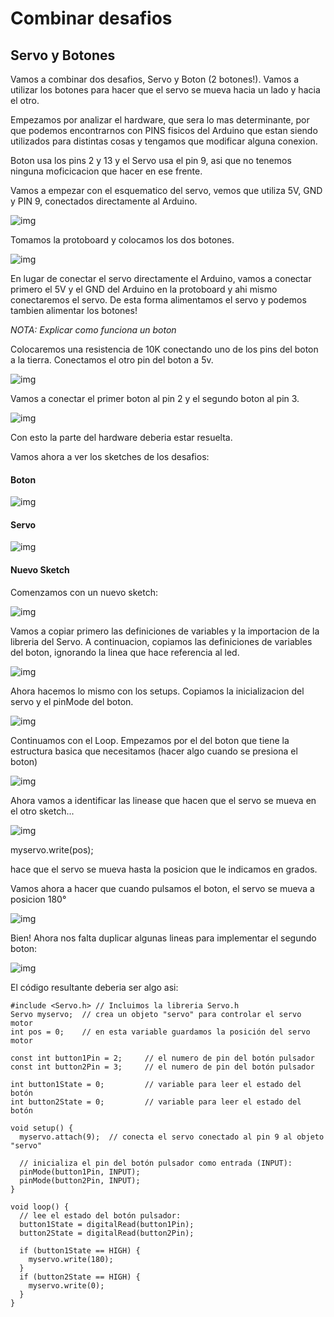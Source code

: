 # Combinar desafios

## Servo y Botones

Vamos a combinar dos desafios, Servo y Boton (2 botones!).
Vamos a utilizar los botones para hacer que el servo se mueva hacia un lado y hacia el otro.

Empezamos por analizar el hardware, que sera lo mas determinante, por que podemos encontrarnos con PINS fisicos del Arduino que estan siendo utilizados para distintas cosas y tengamos que modificar alguna conexion.

Boton usa los pins 2 y 13 y el Servo usa el pin 9, asi que no tenemos ninguna moficicacion que hacer en ese frente.

Vamos a empezar con el esquematico del servo, vemos que utiliza 5V, GND y PIN 9, conectados directamente al Arduino.

![img](/servoybotones/img/servoybotones_0.png)

Tomamos la protoboard y colocamos los dos botones.

![img](/servoybotones/img/servoybotones_1.png)

En lugar de conectar el servo directamente el Arduino, vamos a conectar primero el 5V y el GND del Arduino en la protoboard y ahi mismo conectaremos el servo. De esta forma alimentamos el servo y podemos tambien alimentar los botones!

*NOTA: Explicar como funciona un boton*

Colocaremos una resistencia de 10K conectando uno de los pins del boton a la tierra.
Conectamos el otro pin del boton a 5v.
<!--  -->
![img](/servoybotones/img/servoybotones_2.png)

Vamos a conectar el primer boton al pin 2 y el segundo boton al pin 3.

![img](/servoybotones/img/servoybotones_3.png)

Con esto la parte del hardware deberia estar resuelta.

Vamos ahora a ver los sketches de los desafios:

#### Boton

![img](/servoybotones/img/button_code_sections.png)

#### Servo

![img](/servoybotones/img/servo_sections.png)

#### Nuevo Sketch

Comenzamos con un nuevo sketch:

![img](/servoybotones/img/newsketch_0_sections.png)

Vamos a copiar primero las definiciones de variables y la importacion de la libreria del Servo.
A continuacion, copiamos las definiciones de variables del boton, ignorando la linea que hace referencia al led.

![img](/servoybotones/img/newsketch_1_sections.png)

Ahora hacemos lo mismo con los setups.
Copiamos la inicializacion del servo y el pinMode del boton.

![img](/servoybotones/img/newsketch_2_sections.png)

Continuamos con el Loop. Empezamos por el del boton que tiene la estructura basica que necesitamos (hacer algo cuando se presiona el boton)

![img](/servoybotones/img/newsketch_3_sections.png)

Ahora vamos a identificar las linease que hacen que el servo se mueva en el otro sketch...

![img](/servoybotones/img/newsketch_4_sections.png)

myservo.write(pos);

hace que el servo se mueva hasta la posicion que le indicamos en grados.

Vamos ahora a hacer que cuando pulsamos el boton, el servo se mueva a posicion 180°

![img](/servoybotones/img/newsketch_5_sections.png)

Bien! Ahora nos falta duplicar algunas lineas para implementar el segundo boton:

![img](/servoybotones/newsketch_6_sections.png)


El código resultante deberia ser algo asi:

```
#include <Servo.h> // Incluimos la libreria Servo.h
Servo myservo;  // crea un objeto "servo" para controlar el servo motor
int pos = 0;    // en esta variable guardamos la posición del servo motor

const int button1Pin = 2;     // el numero de pin del botón pulsador
const int button2Pin = 3;     // el numero de pin del botón pulsador

int button1State = 0;         // variable para leer el estado del botón
int button2State = 0;         // variable para leer el estado del botón

void setup() {
  myservo.attach(9);  // conecta el servo conectado al pin 9 al objeto "servo"

  // inicializa el pin del botón pulsador como entrada (INPUT):
  pinMode(button1Pin, INPUT);
  pinMode(button2Pin, INPUT);
}

void loop() {
  // lee el estado del botón pulsador:
  button1State = digitalRead(button1Pin);
  button2State = digitalRead(button2Pin);

  if (button1State == HIGH) {
    myservo.write(180);
  }
  if (button2State == HIGH) {
    myservo.write(0);
  }
}
```

